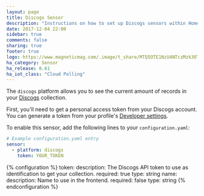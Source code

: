 ```yaml
---
layout: page
title: Discogs Sensor
description: "Instructions on how to set up Discogs sensors within Home Assistant."
date: 2017-12-04 22:00
sidebar: true
comments: false
sharing: true
footer: true
logo: https://www.magneticmag.com/.image/t_share/MTQ5OTE1NzU4NTczMzk3OTYw/discogs-vinyl-record-mark.png
ha_category: Sensor
ha_release: 0.61
ha_iot_class: "Cloud Polling"
---
```


The `discogs` platform allows you to see the current amount of records in your [Discogs](https://discogs.com) collection.

First, you'll need to get a personal access token from your Discogs account.
You can generate a token from your profile's [Developer settings](https://www.discogs.com/settings/developers).

To enable this sensor, add the following lines to your `configuration.yaml`:

```yaml
# Example configuration.yaml entry
sensor:
  - platform: discogs
    token: YOUR_TOKEN
```

{% configuration %}
token:
  description: The Discogs API token to use as identification to get your collection.
  required: true
  type: string
name:
  description: Name to use in the frontend.
  required: false
  type: string
{% endconfiguration %}
